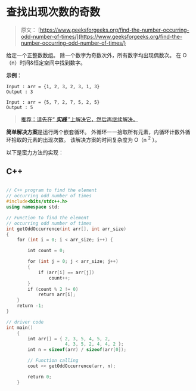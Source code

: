 # 查找出现次数的奇数

> 原文： [https://www.geeksforgeeks.org/find-the-number-occurring-odd-number-of-times/](https://www.geeksforgeeks.org/find-the-number-occurring-odd-number-of-times/)

给定一个正整数数组。 除一个数字为奇数次外，所有数字均出现偶数次。 在 O（n）时间&恒定空间中找到数字。

**示例**：

```
Input : arr = {1, 2, 3, 2, 3, 1, 3}
Output : 3

Input : arr = {5, 7, 2, 7, 5, 2, 5}
Output : 5

```

> [推荐：请先在“ ***实践*** ”上解决它，然后再继续解决。](https://practice.geeksforgeeks.org/problems/find-the-odd-occurence/0)

**简单解决方案**是运行两个嵌套循环。 外循环一一拾取所有元素，内循环计数外循环拾取的元素的出现次数。 该解决方案的时间复杂度为 O（n <sup>2</sup> ）。

以下是蛮力方法的实现：

## C++ 

```cpp

// C++ program to find the element  
// occurring odd number of times 
#include<bits/stdc++.h> 
using namespace std; 

// Function to find the element  
// occurring odd number of times 
int getOddOccurrence(int arr[], int arr_size) 
{ 
    for (int i = 0; i < arr_size; i++) { 

        int count = 0; 

        for (int j = 0; j < arr_size; j++) 
        { 
            if (arr[i] == arr[j]) 
                count++; 
        } 
        if (count % 2 != 0) 
            return arr[i]; 
    } 
    return -1; 
} 

// driver code 
int main() 
    { 
        int arr[] = { 2, 3, 5, 4, 5, 2, 
                      4, 3, 5, 2, 4, 4, 2 }; 
        int n = sizeof(arr) / sizeof(arr[0]); 

        // Function calling 
        cout << getOddOccurrence(arr, n); 

        return 0; 
    } 

```